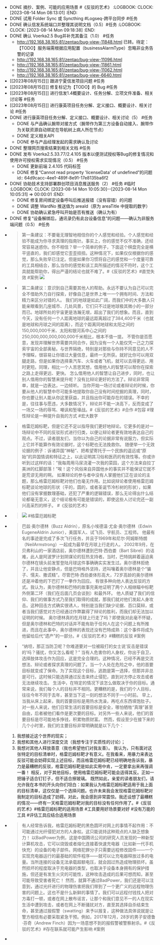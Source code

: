 - DONE 摘抄、案例、可能的应用场景 #《反驳的艺术》
  :LOGBOOK:
  CLOCK: [2023-08-14 Mon 08:13:01]
  :END:
- DONE 试用 Folder Sync 或 Syncthing #Logseq-跨平台同步 #任务
- DONE 确认信发系统端口并整理其说明文档（0.5）#任务
  :LOGBOOK:
  CLOCK: [2023-08-14 Mon 09:18:38]
  :END:
- DONE 确认 Voerka2.5 Bug并补充其备注（1.0） #任务
	- http://192.168.38.165:81/zentao/bug-view-11848.html 
	  已转。待定：【TODO】服务端需根据应用配置（businessAlarmType）忽略非业务告警的记录
	- http://192.168.38.165:81/zentao/bug-view-11096.html
	- http://192.168.38.165:81/zentao/bug-view-11861.html
	- http://192.168.38.165:81/zentao/bug-view-11062.html
	- http://192.168.38.165:81/zentao/bug-view-6640.html
- [[2023年08月15日]] 跟进宁夏信发项目问题 #任务
- [[2023年08月15日]] 修复标记为【TODO】的 Bug #任务
- [[2023年08月15日]] 进行信发1.4概要设计、任务分解、立项文件准备、相关讨论等 #任务
- [[2023年08月15日]] 进行康英项目任务分解、定义接口、概要设计、相关讨论 #任务
- DONE 进行康英项目任务分解、定义接口、概要设计、相关讨论（5） #任务
	- DONE 与产品确认腕带对接方式（腕带作为第三方设备自动接入、腕带作为关联资源自动绑定在导航树上病人所在节点）
	- DONE 定义相关API
	- DONE 参与产品经理发起的需求确认及讨论
- DONE 整理网页搜索结果到相关文档 #任务
- DONE 发布 Voerka2.5.33.77/2.4.105 版本以便测试授权等Bug的修复情况和使用许可授权需求实现情况（0.5） #任务
	- DONE 更新前端 2.4.105 代码标签
	- DONE 修复“Cannot read property 'licenseData' of undefined”的问题
	  id:: 64d9cacc-4ee1-489f-8e91-17e8135ba6f2
- DONE 协助技术支持部署群创项目消息推送服务（2） #任务 #临时
  :LOGBOOK:
  CLOCK: [2023-08-14 Mon 10:05:30]--[2023-08-14 Mon 10:05:31] =>  00:00:01
  :END:
	- DONE 修复房间绑定设备呼叫后推送报错（没有容错）的问题
	- DONE 调整 WardNo 推送值为 areaId（原为 areaTitle 中提取的数字）
	- DONE 协助确认紧急呼叫开始是否有推送（确认为有）
- DONE 修复“设备解绑后，通讯录仍有此台设备信息”的问题——确认为非服务端问题（0.5） #任务
- >第一条建议：不要毫无理智地相信你的个人感觉和经验。个人感觉和经验不能成为你寻求真理的指南针。事实上，你的感觉不仅不准确，还经常容易迷惑你。你不相信？举一个简单的例子，下面这个棋盘完全是横平竖直的，我们却感觉它歪歪扭扭。这种情况下，如果仅仅根据你的感觉，那么失败早已注定。但是如果你习惯将自己的感觉和一个度量可靠的工具相结合，那么当你的感觉和该工具所描述的情况不符时，这个工具就能帮助你，得出严谨的结论也就不难了。#《反驳的艺术》#直觉失效 #案例
  ![](https://staticcdn1-5.umiwi.com/epms_ebook/a9d950f32d1fd16f2dd1b7416053126d.jpg?x-oss-process=image/resize,w_1920,m_lfit)
- >第二条建议：意识到自己需要其他人的帮助。永远不要认为自己可以完全不借助外力自行探索，好像自己是世界上唯一一个拥有时间、方法和精力来区分对错的人。
  我们的地球是如此广阔，而我们中的大多数人只能亲眼看到几座城市、几处风景，它们只不过是地球极其微小的一部分而已。地球所处的宇宙更是浩瀚无垠，超出了我们的想象。而且，直到今天，没有任何一个人距离地球的最远距离超过了384,400千米（也就是地球和月球之间的距离），而这个距离同地球和太阳之间的150,000,000千米、太阳和银河系中心之间的250,000,000,000,000,000千米相比，根本不值一提。
  不管你是否愿意，发现并理解世界需要共同合作，因为没有一个人能仅凭一己之力探索宇宙的全部奥秘。与世界隔绝，特别是对那些与你持不同意见的人不予理睬，很容易让你错过大量信息，最终一无所获。就好比你可以用双腿走路，但是如果你选择乘汽车、火车或者飞机，就可以去得更远、用时更短。同理，相比一个人苦思冥想，借用他人的智慧可以帮你在探索之路上走得更远、更快。
  怎么借用他人的智慧让自己进步，同时，也让别人借用你的智慧来提升呢？没有比辩论更好的方法了。辩论非常简单，就是一边表达，一边倾听。
  当你开始一场讨论或者辩论的时候，你要从他人的智慧中尽可能多地提取你自己没有时间挖掘的真理，同时，你也要让别人能从你这里获益，并且指出你可能存在的错误。不幸的是，往往事与愿违，大多数情况下，辩论并不能一决高下，反而变成了一场又一场的辱骂、嘲讽和堑壕战。#《反驳的艺术》#合作 #包容 #理性辩论是一种提升自我的方式 #宏大数字
- >格雷厄姆标靶，但是它还不足以指导我们更好地辩论。它更多的是对一场辩论中不同的反驳形式进行归类，以便让辩论者更有效地表达自己的观点。不过，读者朋友们，当你以为自己的论据非常有说服力，但实际上它并不能算作有效论据时，这个标靶也无法挽救你。
  随便举一个无效论据的例子：诉诸异国“神秘”、把希望寄托于一个民族的遥远或“原始”的异国情调和特征之上，以此证明其习俗和医药的有效性等。你或许听到过这样的话：“我每周用马尿浇灌一次我的菜园，这个方法来自拉丁美洲的红脚部落！”唉！这个风俗来自异国他乡的事实并不能保证它就不是荒谬无用的啊。
  如果辩论的参与者中没有人掌握他们正在谈论的主题，那么格雷厄姆标靶对他们也毫无作用。比如说辩论者使用格雷厄姆标靶谈论地球的形状（平的，圆的，或者圣诞节冷杉树的形状），如果他们没有掌握数理基础，还犯了严重的逻辑错误，那么无论得出什么结论都毫无意义，这个结论极有可能是错误的，即使这些人讨论完还一副兴高采烈的样子。
  #《反驳的艺术》
- >![](https://staticcdn1-5.umiwi.com/epms_ebook/3208e2bf38a26853e13218216bfff0d0.jpg?x-oss-process=image/resize,w_1920,m_lfit) #格雷厄姆标靶
- >巴兹·奥尔德林（Buzz Aldrin），原名小埃德温·尤金·奥尔德林（Edwin EugeneAldrin Junior），美国军人、试飞员、宇航员、工程师。
  他最有名的事迹是完成了多次飞行任务，并且于1969年和尼尔·阿姆斯特朗（NeilArmstrong）一起成为最早在月球上行走的人。
  2002年9月，在贝弗利山的一家酒店前，奥尔德林遭到巴特·西伯娄（Bart Sibrel）的诘难，此人是阿波罗计划阴谋论的狂热支持者。当时，巴特挑衅着逼迫奥尔德林在镜头前发誓登陆月球这件事确确实实发生过。奥尔德林拒绝了，并且让他安静点，但是巴特格外坚持，还叫嚷着奥尔德林是个“骗子、懦夫、撒谎精”。尽管巴特·西伯娄体形高大，72岁高龄的奥尔德林还是冲着他的下巴打了一拳作为回应。
  有很多种向他人表达反驳的方式。我认为，奥尔德林和巴特的故事完美地证明了两个人相继瞄中标靶外侧第二环（我们在后面几页会谈到）和最外环。
  他人质疑了我们的信仰、我们的做事方式乃至我们取得的成就，那我们就对他们发起人身攻击。这种回击方式确实很诱人，特别是当我们缺少论据、百口莫辩，或者当我们感觉对方已经通过作弊赢得了辩论的胜利，而我们却无法加以证明的时候。
  奥尔德林真的在月球上行走了吗？即使我对此毫不怀疑，但是奥尔德林和巴特的对话并不能有助于任何人在这个问题上有所推进，而且在此事中，奥尔德林的表现还没有巴特成熟：这个事件将成为他留给后代“遗产”的一部分。#《反驳的艺术》#糟糕的反驳 #案例
- >“纳坦，那正当防卫呢？你难道要对一位被殴打的女士说‘反击是错误的’吗？骚扰，你又怎么看呢？”
  当有人危害你的人身权，你出于自卫，选择肢体攻击作为回应，这是完全合理的。这种情况，已经不再是交流想法、辩论或者探求真理的问题了。当一个人处在危险之中，他的首要目标就变成了保命。为了实现这个目标，逃跑是第一选择，但那并非总是可行。这时候只能选择通过反击来终止侵犯，直到对方停止攻击或者无法继续攻击。
  生活中，在特定的情况下该怎么做取决于你的目标。通常来说，我们每个人的目标并不相同。更糟糕的是，我们的个人目标，往往今年不同于去年，甚至当下这一刻的想法不同于一小时前。
  早上，当我从床上起来，我的首要目标是用热水洗澡，再吃点东西填饱肚子。对一些人来说，他们日常生活的首要目标是安全，哪怕牺牲“真理”甚至自由，后者被他们看作是更次要的目标。对另外一些人来说，他们的首要目标是尽可能地多挣钱，积累物质财富。
  然而，假设至少在接下来的几个小时里，我们的主要目标非常明确就是以下几个：
  1. 我想接近这个世界的现实；
  2. 我想和其他人进行深度交流（我想专注于实质性的讨论）；
  3. 我想对其他人释放善意（我也希望他们对我友善）。
  我认为，只有面对这张特定的目标清单时，格雷厄姆标靶才有意义。在我看来，用暴力来表达反驳可能会妨碍实现上述目标，而且格雷厄姆标靶已经明确地告诉我，暴力是最糟糕的反驳，格雷厄姆标靶是如此实用中肯，一定要拿出来再强调一番！
  相反，对于其他目标，使用格雷厄姆标靶可能会适得其反。正如一把锤子适合钉钉子，但不适合擦玻璃。
  既然如此，亲爱的读者朋友们，请允许我在本书的开头向你们坦白：如果我认为格雷厄姆标靶适用于我上面的目标清单，这仅仅是一个选择问题。也许未来我会发现格雷厄姆标靶对我制定的目标造成了妨碍。对此，我会感到非常震惊。我还设想了最糟糕的情况——终有一天格雷厄姆标靶对我的目标没有任何作用了。#《反驳的艺术》#格雷厄姆标靶的适用场景 #工具要用好场景要对好 #没有万能的工具 #评估工具应结合适用场景
- >有人经常告诉我，格雷厄姆标靶的黑色圆环对网上的事情不起作用：不可能通过光纤侵犯对方的人身权。这只能说持这种观点的人缺乏想象力！
  以BadPower为例，这是中国腾讯公司的研究人员发现的一种新型计算机攻击，它可以烧毁或者熔化连接着快速充电器（比如新一代手机快充）的设备的电子部件。网络犯罪分子只需要远程修改固件——一个实现充电器运行的最基础的软件程序——就可以让充电器释放过多的电量。当所连接的设备无法承载超额电压，就会因过热造成物理损坏。虽然损坏的程度取决于充电器的类型，也取决于设备本身拥有的保护措施，但还是有发生火灾的可能性，这种攻击造成的后果可想而知，甚至可能导致受害者死亡！
  然而，就算不通过BadPower，我们还是可以注意到，通过光纤进行的物理伤害把我们带到了一个更广义的远程物理伤害的问题上。这也不是什么新鲜的事情了。我们可以远程付钱找人把对方毒打一顿，或者在网上散布谣言，让那个和我们意见不一的人在现实生活中遭到攻击，或者在网上不断骚扰对方，直至其选择自杀结束生命，甚至通过报假警（swatting）来予以报复，这种做法具体说就是让警方相信有必要采取紧急干预。例如，2017年12月，28岁的男子安德鲁·芬奇（Andrew Finch）因为一场意想不到的报假警被警察射杀。#《反驳的艺术》#存在联系就可能产生影响 #案例
-